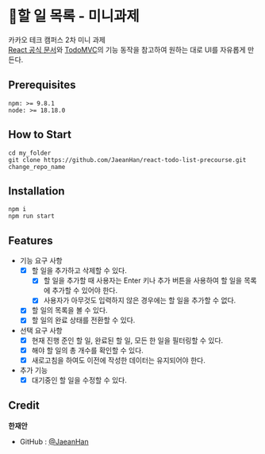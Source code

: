 # 📖할 일 목록 - 미니과제
카카오 테크 캠퍼스 2차 미니 과제 <br/>
[React 공식 문서](https://ko.react.dev/)와 [TodoMVC](https://todomvc.com/examples/react/dist/)의 기능 동작을 참고하여 원하는 대로 UI를 자유롭게 만든다.

## Prerequisites
```
npm: >= 9.8.1
node: >= 18.18.0
```
## How to Start
```
cd my_folder
git clone https://github.com/JaeanHan/react-todo-list-precourse.git change_repo_name
```
## Installation
```
npm i
npm run start
```
## Features
- 기능 요구 사항
  - [x] 할 일을 추가하고 삭제할 수 있다.
    - [x] 할 일을 추가할 때 사용자는 Enter 키나 추가 버튼을 사용하여 할 일을 목록에 추가할 수 있어야 한다.
    - [x] 사용자가 아무것도 입력하지 않은 경우에는 할 일을 추가할 수 없다.
  - [x] 할 일의 목록을 볼 수 있다.
  - [x] 할 일의 완료 상태를 전환할 수 있다.
- 선택 요구 사항
  - [x] 현재 진행 준인 할 일, 완료된 할 일, 모든 한 일을 필터링할 수 있다.
  - [x] 해야 할 일의 총 개수를 확인할 수 있다.
  - [x] 새로고침을 하여도 이전에 작성한 데이터는 유지되어야 한다.
- 추가 기능
  - [x] 대기중인 할 일을 수정할 수 있다.
## Credit
**한재안**
- GitHub : [@JaeanHan](https://github.com/JaeanHan)